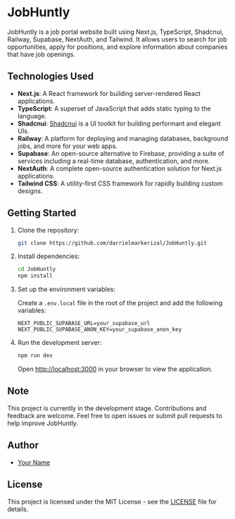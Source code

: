 # JobHuntly

JobHuntly is a job portal website built using Next.js, TypeScript, Shadcnui, Railway, Supabase, NextAuth, and Tailwind. It allows users to search for job opportunities, apply for positions, and explore information about companies that have job openings.

## Technologies Used

- **Next.js**: A React framework for building server-rendered React applications.
- **TypeScript**: A superset of JavaScript that adds static typing to the language.
- **Shadcnui**: [Shadcnui](https://shadcnui.com/) is a UI toolkit for building performant and elegant UIs.
- **Railway**: A platform for deploying and managing databases, background jobs, and more for your web apps.
- **Supabase**: An open-source alternative to Firebase, providing a suite of services including a real-time database, authentication, and more.
- **NextAuth**: A complete open-source authentication solution for Next.js applications.
- **Tailwind CSS**: A utility-first CSS framework for rapidly building custom designs.

## Getting Started

1. Clone the repository:

   ```bash
   git clone https://github.com/darrielmarkerizal/JobHuntly.git
   ```

2. Install dependencies:

   ```bash
   cd JobHuntly
   npm install
   ```

3. Set up the environment variables:

   Create a `.env.local` file in the root of the project and add the following variables:

   ```env
   NEXT_PUBLIC_SUPABASE_URL=your_supabase_url
   NEXT_PUBLIC_SUPABASE_ANON_KEY=your_supabase_anon_key
   ```

4. Run the development server:

   ```bash
   npm run dev
   ```

   Open [http://localhost:3000](http://localhost:3000) in your browser to view the application.

## Note

This project is currently in the development stage. Contributions and feedback are welcome. Feel free to open issues or submit pull requests to help improve JobHuntly.

## Author

- [Your Name](https://github.com/darrielmarkerizal)

## License

This project is licensed under the MIT License - see the [LICENSE](LICENSE) file for details.

